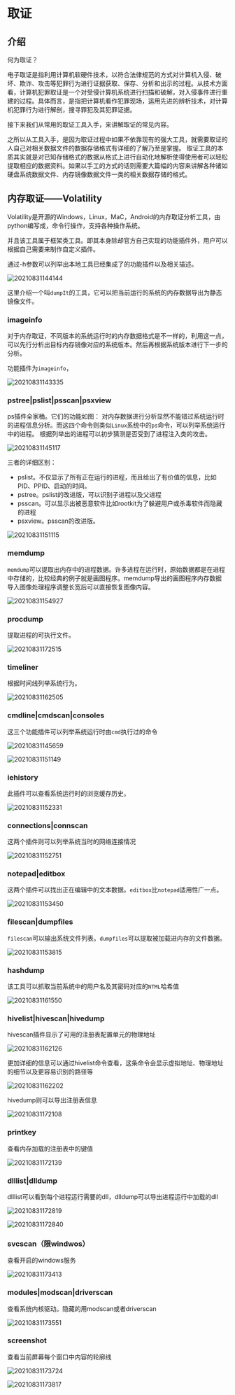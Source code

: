 # 取证

## 介绍

何为取证？

电子取证是指利用计算机软硬件技术，以符合法律规范的方式对计算机入侵、破坏、欺诈、攻击等犯罪行为进行证据获取、保存、分析和出示的过程。从技术方面看，计算机犯罪取证是一个对受侵计算机系统进行扫描和破解，对入侵事件进行重建的过程。具体而言，是指把计算机看作犯罪现场，运用先进的辨析技术，对计算机犯罪行为进行解剖，搜寻罪犯及其犯罪证据。

接下来我们从常用的取证工具入手，来讲解取证的常见内容。

之所以从工具入手，是因为取证过程中如果不依靠现有的强大工具，就需要取证的人自己对相关数据文件的数据存储格式有详细的了解乃至是掌握。
取证工具的本质其实就是对已知存储格式的数据从格式上进行自动化地解析使得使用者可以轻松提取相应的数据资料。如果以手工的方式的话则需要大篇幅的内容来讲解各种诸如硬盘系统数据文件、内存镜像数据文件一类的相关数据存储的格式。

## 内存取证——Volatility

Volatility是开源的Windows，Linux，MaC，Android的内存取证分析工具，由python编写成，命令行操作，支持各种操作系统。

并且该工具属于框架类工具。即其本身除却官方自己实现的功能插件外，用户可以根据自己需要来制作自定义插件。

通过-h参数可以列举出本地工具已经集成了的功能插件以及相关描述。

![20210831144144](https://gitee.com/ye_xi_bai/blogimage/raw/master/blogimages20210831144144.png)

这里介绍一个叫`dumpIt`的工具，它可以把当前运行的系统的内存数据导出为静态镜像文件。

### imageinfo

对于内存取证，不同版本的系统运行时的内存数据格式是不一样的，利用这一点，可以先行分析出目标内存镜像对应的系统版本。然后再根据系统版本进行下一步的分析。

功能插件为`imageinfo`，

![20210831143335](https://gitee.com/ye_xi_bai/blogimage/raw/master/blogimages20210831143335.png)

### pstree|pslist|psscan|psxview

ps插件全家桶。它们的功能如图：   对内存数据进行分析显然不能错过系统运行时的进程信息分析。而这四个命令则类似`Linux`系统中的`ps`命令，可以列举系统运行中的进程。
根据列举出的进程可以初步猜测是否受到了进程注入类的攻击。

![20210831145117](https://gitee.com/ye_xi_bai/blogimage/raw/master/blogimages20210831145117.png)

三者的详细区别：

+ pslist。不仅显示了所有正在运行的进程，而且给出了有价值的信息，比如PID、PPID、启动的时间。
+ pstree。pslist的改进版，可以识别子进程以及父进程
+ psscan。可以显示出被恶意软件比如rootkit为了躲避用户或杀毒软件而隐藏的进程
+ psxview。psscan的改进版。

![20210831151115](https://gitee.com/ye_xi_bai/blogimage/raw/master/blogimages20210831151115.png)

### memdump

`memdump`可以提取出内存中的进程数据。许多进程在运行时，原始数据都是在进程中存储的，比较经典的例子就是画图程序。memdump导出的画图程序内存数据导入图像处理程序调整长宽后可以直接恢复图像内容。

![20210831154927](https://gitee.com/ye_xi_bai/blogimage/raw/master/blogimages20210831154927.png)

### procdump

提取进程的可执行文件。

![20210831172515](https://gitee.com/ye_xi_bai/blogimage/raw/master/blogimages20210831172515.png)

### timeliner

根据时间线列举系统行为。

![20210831162505](https://gitee.com/ye_xi_bai/blogimage/raw/master/blogimages20210831162505.png)

### cmdline|cmdscan|consoles

这三个功能插件可以列举系统运行时由`cmd`执行过的命令

![20210831145659](https://gitee.com/ye_xi_bai/blogimage/raw/master/blogimages20210831145659.png)

![20210831151149](https://gitee.com/ye_xi_bai/blogimage/raw/master/blogimages20210831151149.png)

### iehistory

此插件可以查看系统运行时的浏览缓存历史。

![20210831152331](https://gitee.com/ye_xi_bai/blogimage/raw/master/blogimages20210831152331.png)

### connections|connscan

这两个插件则可以列举系统当时的网络连接情况

![20210831152751](https://gitee.com/ye_xi_bai/blogimage/raw/master/blogimages20210831152751.png)

### notepad|editbox

这两个插件可以找出正在编辑中的文本数据。`editbox`比`notepad`适用性广一点。

![20210831153450](https://gitee.com/ye_xi_bai/blogimage/raw/master/blogimages20210831153450.png)

### filescan|dumpfiles

`filescan`可以输出系统文件列表。`dumpfiles`可以提取被加载进内存的文件数据。

![20210831153815](https://gitee.com/ye_xi_bai/blogimage/raw/master/blogimages20210831153815.png)

### hashdump

该工具可以抓取当前系统中的用户名及其密码对应的`NTML`哈希值

![20210831161550](https://gitee.com/ye_xi_bai/blogimage/raw/master/blogimages20210831161550.png)

### hivelist|hivescan|hivedump

hivescan插件显示了可用的注册表配置单元的物理地址

![20210831162126](https://gitee.com/ye_xi_bai/blogimage/raw/master/blogimages20210831162126.png)

更加详细的信息可以通过hivelist命令查看，这条命令会显示虚拟地址、物理地址的细节以及更容易识别的路径等

![20210831162202](https://gitee.com/ye_xi_bai/blogimage/raw/master/blogimages20210831162202.png)

hivedump则可以导出注册表信息

![20210831172108](https://gitee.com/ye_xi_bai/blogimage/raw/master/blogimages20210831172108.png)

### printkey

查看内存加载的注册表中的键值

![20210831172139](https://gitee.com/ye_xi_bai/blogimage/raw/master/blogimages20210831172139.png)

### dlllist|dlldump

dlllist可以看到每个进程运行需要的dll，dlldump可以导出进程运行中加载的dll

![20210831172819](https://gitee.com/ye_xi_bai/blogimage/raw/master/blogimages20210831172819.png)

![20210831172840](https://gitee.com/ye_xi_bai/blogimage/raw/master/blogimages20210831172840.png)

### svcscan（限windwos）

查看开启的windows服务

![20210831173413](https://gitee.com/ye_xi_bai/blogimage/raw/master/blogimages20210831173413.png)

### modules|modscan|driverscan

查看系统内核驱动。隐藏的用modscan或者driverscan

![20210831173551](https://gitee.com/ye_xi_bai/blogimage/raw/master/blogimages20210831173551.png)

### screenshot

查看当前屏幕每个窗口中内容的轮廓线

![20210831173724](https://gitee.com/ye_xi_bai/blogimage/raw/master/blogimages20210831173724.png)

![20210831173817](https://gitee.com/ye_xi_bai/blogimage/raw/master/blogimages20210831173817.png)
